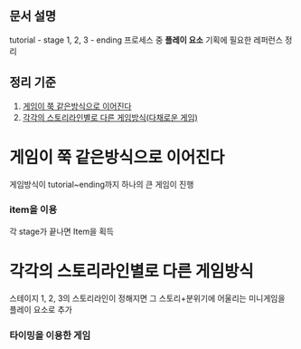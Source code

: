 ## 문서 설명

tutorial - stage 1, 2, 3 - ending 프로세스 중 **플레이 요소** 기획에 필요한 레퍼런스 정리

## 정리 기준

1. [게임이 쭉 같은방식으로 이어진다](게임이-쭉-같은방식으로-이어진다)
2. [각각의 스토리라인별로 다른 게임방식(다채로운 게임)](각각의-스토리라인별로-다른-게임방식)

# 게임이 쭉 같은방식으로 이어진다

게임방식이 tutorial~ending까지 하나의 큰 게임이 진행

### item을 이용

각 stage가 끝나면 Item을 획득

# 각각의 스토리라인별로 다른 게임방식

스테이지 1, 2, 3의 스토리라인이 정해지면 그 스토리+분위기에 어울리는 미니게임을 플레이 요소로 추가

### 타이밍을 이용한 게임
